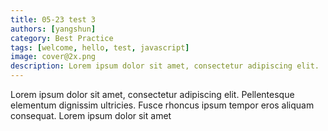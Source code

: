 ```yaml
---
title: 05-23 test 3
authors: [yangshun]
category: Best Practice
tags: [welcome, hello, test, javascript]
image: cover@2x.png
description: Lorem ipsum dolor sit amet, consectetur adipiscing elit. 
---
```


Lorem ipsum dolor sit amet, consectetur adipiscing elit. Pellentesque elementum dignissim ultricies. Fusce rhoncus ipsum tempor eros aliquam consequat. Lorem ipsum dolor sit amet
